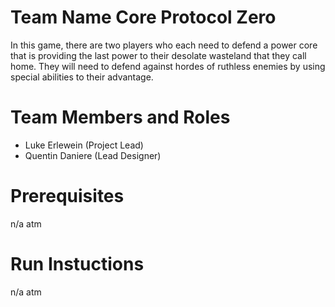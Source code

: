 # Team Name Core Protocol Zero

In this game, there are two players who each need to defend a power core that is providing the last
power to their desolate wasteland that they call home. They will need to defend against hordes of
ruthless enemies by using special abilities to their advantage.

# Team Members and Roles

* Luke Erlewein (Project Lead)
* Quentin Daniere (Lead Designer)

# Prerequisites
n/a atm
# Run Instuctions
n/a atm
